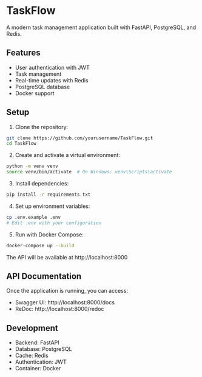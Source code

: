 # TaskFlow

A modern task management application built with FastAPI, PostgreSQL, and Redis.

## Features

- User authentication with JWT
- Task management
- Real-time updates with Redis
- PostgreSQL database
- Docker support

## Setup

1. Clone the repository:
```bash
git clone https://github.com/yourusername/TaskFlow.git
cd TaskFlow
```

2. Create and activate a virtual environment:
```bash
python -m venv venv
source venv/bin/activate  # On Windows: venv\Scripts\activate
```

3. Install dependencies:
```bash
pip install -r requirements.txt
```

4. Set up environment variables:
```bash
cp .env.example .env
# Edit .env with your configuration
```

5. Run with Docker Compose:
```bash
docker-compose up --build
```

The API will be available at http://localhost:8000

## API Documentation

Once the application is running, you can access:
- Swagger UI: http://localhost:8000/docs
- ReDoc: http://localhost:8000/redoc

## Development

- Backend: FastAPI
- Database: PostgreSQL
- Cache: Redis
- Authentication: JWT
- Container: Docker
